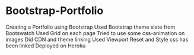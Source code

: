 # Bootstrap-Portfolio
Creating a Portfolio using Bootstrap
Used Bootstrap theme slate from Bootswatch
Used Grid on each page
Tried to use some css-animation on images
Did CDN and theme linking
Used Viewport
Reset and Style css has been linked
Deployed on Heroku
